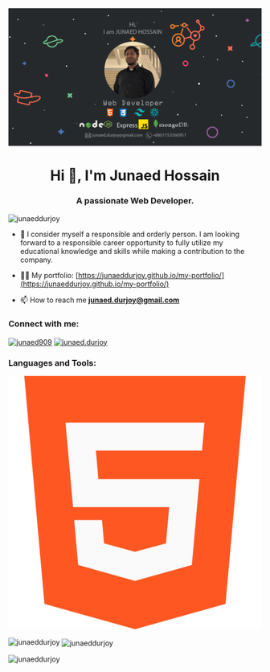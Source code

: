 <img src="github.png">
<h1 align="center">Hi 👋, I'm Junaed Hossain</h1>
<h3 align="center">A passionate Web Developer.</h3>

<p align="left"> <img src="https://komarev.com/ghpvc/?username=junaeddurjoy&label=Profile%20views&color=0e75b6&style=flat" alt="junaeddurjoy" /> </p>

- 💬 I consider myself a responsible and orderly person. I am looking forward to a
responsible career opportunity to fully utilize my educational knowledge and
skills while making a contribution to the company.

- 👨‍💻 My portfolio: [https://junaeddurjoy.github.io/my-portfolio/](https://junaeddurjoy.github.io/my-portfolio/)

- 📫 How to reach me **junaed.durjoy@gmail.com**

<h3 align="left">Connect with me:</h3>
<p align="left">
<a href="https://linkedin.com/in/junaed909" target="blank"><img align="center" src="https://raw.githubusercontent.com/rahuldkjain/github-profile-readme-generator/master/src/images/icons/Social/linked-in-alt.svg" alt="junaed909" height="30" width="40" /></a>
<a href="https://facebook.com/junaed.durjoy" target="blank"><img align="center" src="https://raw.githubusercontent.com/rahuldkjain/github-profile-readme-generator/master/src/images/icons/Social/facebook.svg" alt="junaed.durjoy" height="30" width="40" /></a>
</p>

<h3 align="left">Languages and Tools:</h3>
<!-- add -->
<p><img src="html-5.png"/></p>
<p><img align="left" src="https://github-readme-stats.vercel.app/api/top-langs?username=junaeddurjoy&show_icons=true&locale=en&layout=compact" alt="junaeddurjoy" /></p>

<p>&nbsp;<img align="center" src="https://github-readme-stats.vercel.app/api?username=junaeddurjoy&show_icons=true&locale=en" alt="junaeddurjoy" /></p>

<p><img align="center" src="https://github-readme-streak-stats.herokuapp.com/?user=junaeddurjoy&" alt="junaeddurjoy" /></p>
